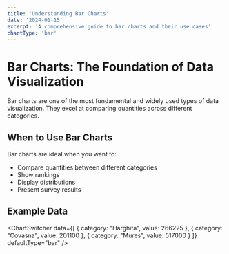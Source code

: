 ```yaml
---
title: 'Understanding Bar Charts'
date: '2024-01-15'
excerpt: 'A comprehensive guide to bar charts and their use cases'
chartType: 'bar'
---
```


# Bar Charts: The Foundation of Data Visualization

Bar charts are one of the most fundamental and widely used types of data visualization. They excel at comparing quantities across different categories.

## When to Use Bar Charts

Bar charts are ideal when you want to:
- Compare quantities between different categories
- Show rankings
- Display distributions
- Present survey results

## Example Data
<ChartSwitcher 
  data={[
    { category: "Harghita", value: 266225 },
    { category: "Covasna", value: 201100 },
    { category: "Mures", value: 517000 }
  ]}
  defaultType="bar"
/> 